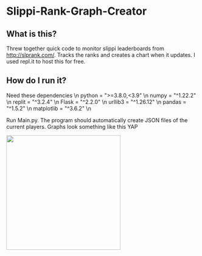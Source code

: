 # Slippi-Rank-Graph-Creator

## What is this?

Threw together quick code to monitor slippi leaderboards from http://slprank.com/. Tracks the ranks and creates a chart when it updates.
I used repl.it to host this for free.

## How do I run it?

Need these dependencies \n
python = ">=3.8.0,<3.9" \n
numpy = "^1.22.2" \n
replit = "^3.2.4" \n
Flask = "^2.2.0" \n
urllib3 = "^1.26.12" \n 
pandas = "^1.5.2"  \n
matplotlib = "^3.6.2" \n

Run Main.py. The program should automatically create JSON files of the current players. Graphs look something like this YAP

<img src="https://i.imgur.com/Vzw9A7g.png" width="300">
